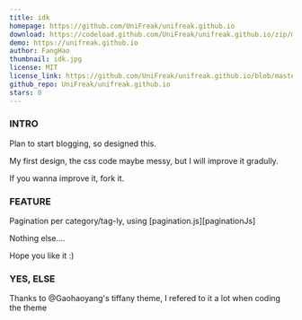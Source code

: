 ```yaml
---
title: idk
homepage: https://github.com/UniFreak/unifreak.github.io
download: https://codeload.github.com/UniFreak/unifreak.github.io/zip/master
demo: https://unifreak.github.io
author: FangHao
thumbnail: idk.jpg
license: MIT
license_link: https://github.com/UniFreak/unifreak.github.io/blob/master/LICENCE
github_repo: UniFreak/unifreak.github.io
stars: 0
---
```


### INTRO

Plan to start blogging, so designed this.

My first design, the css code maybe messy, but I will improve it gradully.

If you wanna improve it, fork it.

### FEATURE

Pagination per category/tag-ly, using [pagination.js][paginationJs]

Nothing else....

Hope you like it :)

### YES, ELSE

Thanks to @Gaohaoyang's tiffany theme, I refered to it a lot when coding the theme

